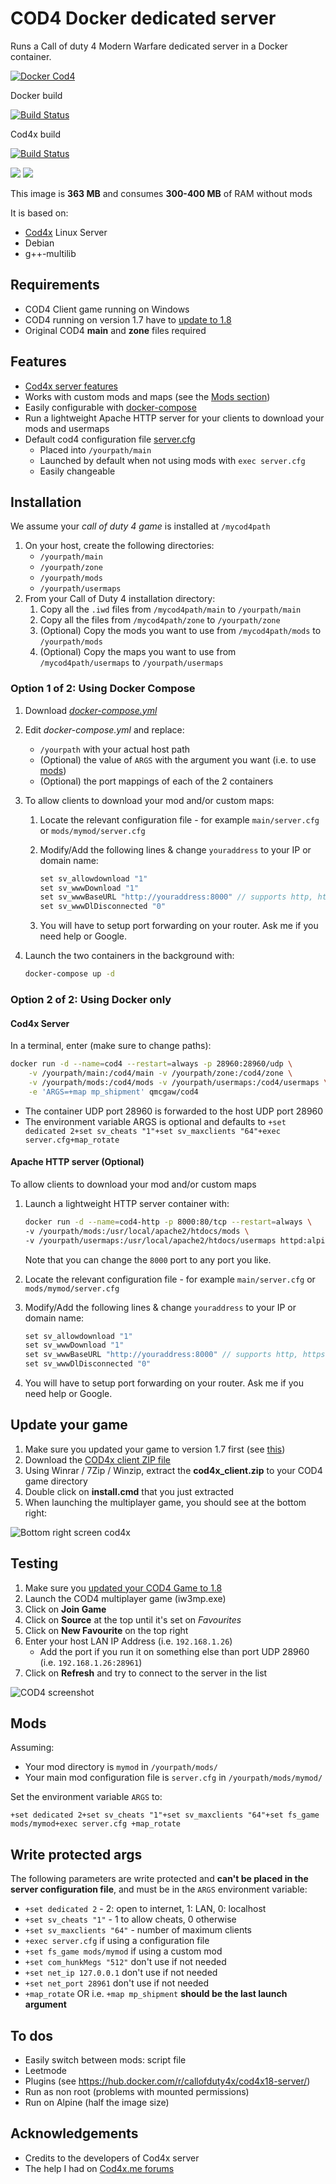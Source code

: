 # COD4 Docker dedicated server

Runs a Call of duty 4 Modern Warfare dedicated server in a Docker container.

[![Docker Cod4](https://github.com/qdm12/cod4-docker/raw/master/readme/title.png)](https://hub.docker.com/r/qmcgaw/cod4/)

Docker build

[![Build Status](https://travis-ci.org/qdm12/cod4-docker.svg?branch=master)](https://travis-ci.org/qdm12/cod4-docker)

Cod4x build

[![Build Status](https://travis-ci.org/callofduty4x/CoD4x_Server.svg?branch=master)](https://travis-ci.org/callofduty4x/CoD4x_Server)

[![](https://images.microbadger.com/badges/image/qmcgaw/cod4.svg)](https://microbadger.com/images/qmcgaw/cod4)
[![](https://images.microbadger.com/badges/version/qmcgaw/cod4.svg)](https://microbadger.com/images/qmcgaw/cod4)

This image is **363 MB** and consumes **300-400 MB** of RAM without mods

It is based on:
- [Cod4x](https://cod4x.me/) Linux Server
- Debian
- g++-multilib
    
## Requirements

- COD4 Client game running on Windows
- COD4 running on version 1.7 have to [update to 1.8](#update-your-game)
- Original COD4 **main** and **zone** files required

## Features

- [Cod4x server features](https://github.com/callofduty4x/CoD4x_Server#the-most-prominent-features-are)
- Works with custom mods and maps (see the [Mods section](#Mods))
- Easily configurable with [docker-compose](#using-docker-compose)
- Run a lightweight Apache HTTP server for your clients to download your mods and usermaps
- Default cod4 configuration file [server.cfg](https://github.com/qdm12/cod4-docker/blob/master/server.cfg)
    - Placed into `/yourpath/main`
    - Launched by default when not using mods with `exec server.cfg`
    - Easily changeable

## Installation

We assume your *call of duty 4 game* is installed at `/mycod4path`

1. On your host, create the following directories:
    - `/yourpath/main`
    - `/yourpath/zone`
    - `/yourpath/mods`
    - `/yourpath/usermaps`
1. From your Call of Duty 4 installation directory:
    1. Copy all the `.iwd` files from `/mycod4path/main` to `/yourpath/main`
    1. Copy all the files from `/mycod4path/zone` to `/yourpath/zone`
    1. (Optional) Copy the mods you want to use from `/mycod4path/mods` to `/yourpath/mods`
    1. (Optional) Copy the maps you want to use from `/mycod4path/usermaps` to `/yourpath/usermaps`

### Option 1 of 2: Using Docker Compose

1. Download [*docker-compose.yml*](https://raw.githubusercontent.com/qdm12/cod4-docker/master/docker-compose.yml)
1. Edit *docker-compose.yml* and replace:
    - `/yourpath` with your actual host path
    - (Optional) the value of `ARGS` with the argument you want (i.e. to use [mods](#Mods))
    - (Optional) the port mappings of each of the 2 containers
1. To allow clients to download your mod and/or custom maps:
    1. Locate the relevant configuration file - for example `main/server.cfg` or `mods/mymod/server.cfg`
    1. Modify/Add the following lines & change `youraddress` to your IP or domain name:

        ```c
        set sv_allowdownload "1"
        set sv_wwwDownload "1"
        set sv_wwwBaseURL "http://youraddress:8000" // supports http, https and ftp addresses
        set sv_wwwDlDisconnected "0"
        ```

    1. You will have to setup port forwarding on your router. Ask me if you need help or Google.
1. Launch the two containers in the background with:

    ```bash   
    docker-compose up -d
    ```

### Option 2 of 2: Using Docker only

#### Cod4x Server

In a terminal, enter (make sure to change paths):

```bash   
docker run -d --name=cod4 --restart=always -p 28960:28960/udp \
    -v /yourpath/main:/cod4/main -v /yourpath/zone:/cod4/zone \
    -v /yourpath/mods:/cod4/mods -v /yourpath/usermaps:/cod4/usermaps \
    -e 'ARGS=+map mp_shipment' qmcgaw/cod4
```

- The container UDP port 28960 is forwarded to the host UDP port 28960
- The environment variable ARGS is optional and defaults to `+set dedicated 2+set sv_cheats "1"+set sv_maxclients "64"+exec server.cfg+map_rotate`

#### Apache HTTP server (Optional)

To allow clients to download your mod and/or custom maps
1. Launch a lightweight HTTP server container with:

    ```bash
    docker run -d --name=cod4-http -p 8000:80/tcp --restart=always \
    -v /yourpath/mods:/usr/local/apache2/htdocs/mods \
    -v /yourpath/usermaps:/usr/local/apache2/htdocs/usermaps httpd:alpine
    ```
    
    Note that you can change the `8000` port to any port you like.
    
1. Locate the relevant configuration file - for example `main/server.cfg` or `mods/mymod/server.cfg`
1. Modify/Add the following lines & change `youraddress` to your IP or domain name:

    ```c
    set sv_allowdownload "1"
    set sv_wwwDownload "1"
    set sv_wwwBaseURL "http://youraddress:8000" // supports http, https and ftp addresses
    set sv_wwwDlDisconnected "0"
    ```

1. You will have to setup port forwarding on your router. Ask me if you need help or Google.

## Update your game

1. Make sure you updated your game to version 1.7 first (see [this](https://cod4x.me/index.php?/forums/topic/12-how-to-install-cod4x/))
1. Download the [COD4x client ZIP file](https://cod4x.me/downloads/cod4x_client.zip)
1. Using Winrar / 7Zip / Winzip, extract the **cod4x_client.zip** to your COD4 game directory
1. Double click on **install.cmd** that you just extracted
1. When launching the multiplayer game, you should see at the bottom right:

![Bottom right screen cod4x](https://github.com/qdm12/cod4-docker/blob/master/readme/cod4x-update.png?raw=true)

## Testing

1. Make sure you [updated your COD4 Game to 1.8](#update-your-game)
1. Launch the COD4 multiplayer game (iw3mp.exe)
1. Click on **Join Game**
1. Click on **Source** at the top until it's set on *Favourites*
1. Click on **New Favourite** on the top right
1. Enter your host LAN IP Address (i.e. `192.168.1.26`)
    - Add the port if you run it on something else than port UDP 28960 (i.e. `192.168.1.26:28961`)
1. Click on **Refresh** and try to connect to the server in the list

![COD4 screenshot](https://github.com/qdm12/cod4-docker/blob/master/readme/test.png?raw=true)

## Mods

Assuming:
- Your mod directory is `mymod` in `/yourpath/mods/`
- Your main mod configuration file is `server.cfg` in `/yourpath/mods/mymod/`

Set the environment variable `ARGS` to:

`+set dedicated 2+set sv_cheats "1"+set sv_maxclients "64"+set fs_game mods/mymod+exec server.cfg +map_rotate`

## Write protected args

The following parameters are write protected and **can't be placed in the server configuration 
file**, and must be in the `ARGS` environment variable:
- `+set dedicated 2` - 2: open to internet, 1: LAN, 0: localhost
- `+set sv_cheats "1"` - 1 to allow cheats, 0 otherwise
- `+set sv_maxclients "64"` - number of maximum clients
- `+exec server.cfg` if using a configuration file
- `+set fs_game mods/mymod` if using a custom mod
- `+set com_hunkMegs "512"` don't use if not needed
- `+set net_ip 127.0.0.1` don't use if not needed
- `+set net_port 28961` don't use if not needed
- `+map_rotate` OR i.e. `+map mp_shipment` **should be the last launch argument**


## To dos

- Easily switch between mods: script file
- Leetmode
- Plugins (see https://hub.docker.com/r/callofduty4x/cod4x18-server/)
- Run as non root (problems with mounted permissions)
- Run on Alpine (half the image size)

## Acknowledgements

- Credits to the developers of Cod4x server
- The help I had on [Cod4x.me forums](https://cod4x.me/index.php?/forums/)

